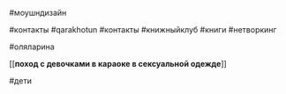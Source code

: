 #моушндизайн

#контакты #qarakhotun 
#контакты #книжныйклуб #книги #нетворкинг 

#оляларина

[[**поход с девочками в караоке в сексуальной одежде**]]

#дети 